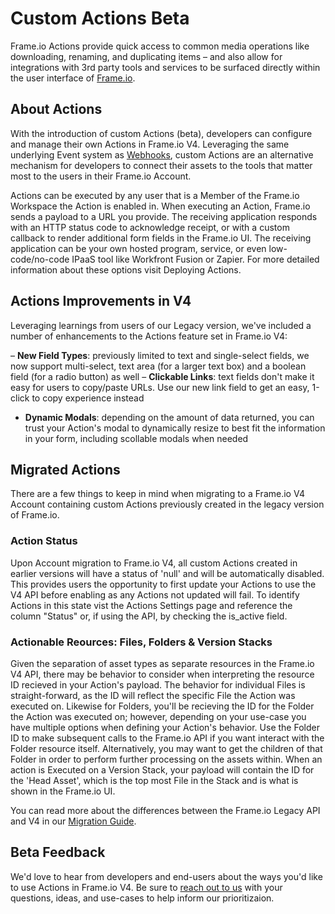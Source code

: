 # Custom Actions Beta

Frame.io Actions provide quick access to common media operations like downloading, renaming, and duplicating items – and also allow for integrations with 3rd party tools and services to be surfaced directly within the user interface of [Frame.io](https://next.frame.io/).

## About Actions

With the introduction of custom Actions (beta), developers can configure and manage their own Actions in Frame.io V4. Leveraging the same underlying Event system as [Webhooks](https://developer.adobe.com/frameio/guides/Webhooks/), custom Actions are an alternative mechanism for developers to connect their assets to the tools that matter most to the users in their Frame.io Account.

Actions can be executed by any user that is a Member of the Frame.io Workspace the Action is enabled in. When executing an Action, Frame.io sends a payload to a URL you provide. The receiving application responds with an HTTP status code to acknowledge receipt, or with a custom callback to render additional form fields in the Frame.io UI. The receiving application can be your own hosted program, service, or even low-code/no-code IPaaS tool like Workfront Fusion or Zapier. For more detailed information about these options visit Deploying Actions.

## Actions Improvements in V4

Leveraging learnings from users of our Legacy version, we've included a number of enhancements to the Actions feature set in Frame.io V4:

– **New Field Types**: previously limited to text and single-select fields, we now support multi-select, text area (for a larger text box) and a boolean field (for a radio button) as well
– **Clickable Links**: text fields don't make it easy for users to copy/paste URLs. Use our new link field to get an easy, 1-click to copy experience instead
- **Dynamic Modals**: depending on the amount of data returned, you can trust your Action's modal to dynamically resize to best fit the information in your form, including scollable modals when needed

## Migrated Actions

There are a few things to keep in mind when migrating to a Frame.io V4 Account containing custom Actions previously created in the legacy version of Frame.io.

### Action Status

Upon Account migration to Frame.io V4, all custom Actions created in earlier versions will have a status of 'null' and will be automatically disabled. This provides users the opportunity to first update your Actions to use the V4 API before enabling as any Actions not updated will fail. To identify Actions in this state vist the Actions Settings page and reference the column "Status" or, if using the API, by checking the is_active field.

### Actionable Reources: Files, Folders & Version Stacks

Given the separation of asset types as separate resources in the Frame.io V4 API, there may be behavior to consider when interpreting the resource ID recieved in your Action's payload. The behavior for individual Files is straight-forward, as the ID will reflect the specific File the Action was executed on. Likewise for Folders, you'll be recieving the ID for the Folder the Action was executed on; however, depending on your use-case you have multiple options when defining your Action's behavior. Use the Folder ID to make subsequent calls to the Frame.io API if you want interact with the Folder resource itself. Alternatively, you may want to get the children of that Folder in order to perform further processing on the assets within. When an action is Executed on a Version Stack, your payload will contain the ID for the 'Head Asset', which is the top most File in the Stack and is what is shown in the Frame.io UI.

You can read more about the differences between the Frame.io Legacy API and V4 in our [Migration Guide](https://developer.adobe.com/frameio/guides/Migration/).

## Beta Feedback

We'd love to hear from developers and end-users about the ways you'd like to use Actions in Frame.io V4. Be sure to [reach out to us](https://forum.frame.io/) with your questions, ideas, and use-cases to help inform our prioritizaion.
